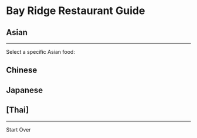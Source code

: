# Bay Ridge Restaurant Guide
## Asian
---
Select a specific Asian food:
## Chinese 
## Japanese
## [Thai]
---
Start Over